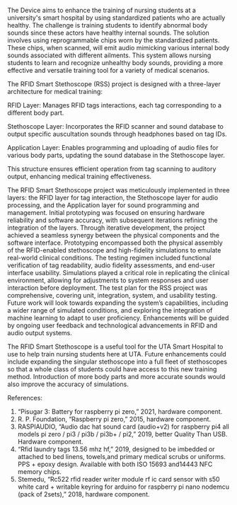 The Device aims to enhance the training of nursing students at a university's smart hospital by using standardized patients who are actually healthy. The challenge is training students to identify abnormal body sounds since these actors have healthy internal sounds. The solution involves using reprogrammable chips worn by the standardized patients. These chips, when scanned, will emit audio mimicking various internal body sounds associated with different ailments. This system allows nursing students to learn and recognize unhealthy body sounds, providing a more effective and versatile training tool for a variety of medical scenarios.


The RFID Smart Stethoscope (RSS) project is designed with a three-layer architecture for medical training:

RFID Layer: Manages RFID tags interactions, each tag corresponding to a different body part.

Stethoscope Layer: Incorporates the RFID scanner and sound database to output specific auscultation sounds through headphones based on tag IDs.

Application Layer: Enables programming and uploading of audio files for various body parts, updating the sound database in the Stethoscope layer.

This structure ensures efficient operation from tag scanning to auditory output, enhancing medical training effectiveness.


The RFID Smart Stethoscope project was meticulously implemented in three layers: the RFID layer for tag interaction, the Stethoscope layer for audio processing, and the Application layer for sound programming and management. Initial prototyping was focused on ensuring hardware reliability and software accuracy, with subsequent iterations refining the integration of the layers. Through iterative development, the project achieved a seamless synergy between the physical components and the software interface. Prototyping encompassed both the physical assembly of the RFID-enabled stethoscope and high-fidelity simulations to emulate real-world clinical conditions. The testing regimen included functional verification of tag readability, audio fidelity assessments, and end-user interface usability. Simulations played a critical role in replicating the clinical environment, allowing for adjustments to system responses and user interaction before deployment. The test plan for the RSS project was comprehensive, covering unit, integration, system, and usability testing. Future work will look towards expanding the system’s capabilities, including a wider range of simulated conditions, and exploring the integration of machine learning to adapt to user proficiency. Enhancements will be guided by ongoing user feedback and technological advancements in RFID and audio output systems.

The RFID Smart Stethoscope is a useful tool for the UTA Smart Hospital to use to help train nursing students here at UTA. Future enhancements could include expanding the singular stethoscope into a full fleet of stethoscopes so that a whole class of students could have access to this new training method. Introduction of more body parts and more accurate sounds would also improve the accuracy of simulations.

References:
1. “Pisugar 3: Battery for raspberry pi zero,” 2021, hardware component.
2. R. P. Foundation, “Raspberry pi zero,” 2015, hardware component.
3. RASPIAUDIO, “Audio dac hat sound card (audio+v2) for raspberry pi4 all models pi zero / pi3 / pi3b / pi3b+ / pi2,” 2019, better Quality Than USB. Hardware component.
4. “Rfid laundry tags 13.56 mhz hf,” 2019, designed to be imbedded or attached to bed linens, towels,and primary medical scrubs or uniforms. PPS + epoxy design. Available with both ISO 15693 and14443 NFC memory chips.
5. Stemedu, “Rc522 rfid reader writer module rf ic card sensor with s50 white card +
writable keyring for arduino for raspberry pi nano nodemcu (pack of 2sets),” 2018, hardware component.
